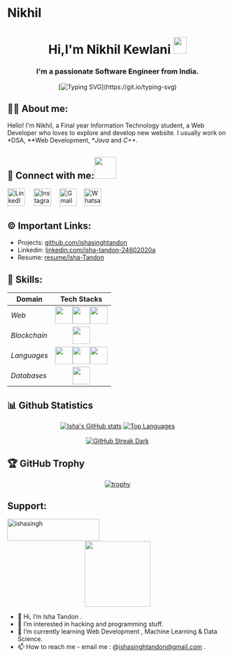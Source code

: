 # Nikhil
<h1 align = "center"> Hi,I'm Nikhil Kewlani <img src="https://raw.githubusercontent.com/MartinHeinz/MartinHeinz/master/wave.gif" width="30px" height="38"></h1>
<h3 align="center">I'm a passionate Software Engineer from India.</h3>
<div align="center">

  [![Typing SVG](https://readme-typing-svg.demolab.com?font=Fira+Code&size=22&pause=200&color=F70000&center=true&vCenter=true&width=470&lines=Hey!+It's+ISHA+TANDON;I'm+a+Software+Developer.;%E2%9D%A4%EF%B8%8F+Data+Analyst+%7C+Web+Developer+%7C+Data+Scientist+%7C+Cpp+Programmer;)](https://git.io/typing-svg)
</div>
  
  
##  🙋‍♂️ About me:
Hello! I'm Nikhil, a Final year Information Technology student, a Web Developer who loves to explore and develop new website.
I usually work on *DSA, **Web Development, **Java* and *C++*.

## 🔗 Connect with me:<a href="https://gifyu.com/image/Zy2f"><img src="https://github.com/milaan9/milaan9/blob/main/Handshake.gif" width="50px"></a>
</h3> 
    <a href="https://www.linkedin.com/in/isha-tandon-24602020a/" target="_blank"><img alt="LinkedIn" width="40px" src="https://cdn-icons-png.flaticon.com/512/3536/3536505.png"></a> &nbsp&nbsp&nbsp
    <a href="https://www.instagram.com/isha.tandon_" target="_blank"><img alt="Instagram" width="40px" src="https://cdn-icons-png.flaticon.com/512/1384/1384063.png"></a> &nbsp&nbsp&nbsp
  <a href="mailto:ishasinghtandon@gmail.com" target="_blank"><img alt="Gmail" width="40px" src="https://cdn-icons-png.flaticon.com/512/5968/5968534.png"></a>&nbsp&nbsp&nbsp
    <a href="https://api.whatsapp.com/send/?phone=%2B917007747868&text&type=phone_number&app_absent=0" target="_blank"><img alt="Whatsapp" width="40px" src="https://cdn-icons-png.flaticon.com/512/5968/5968841.png"></a>   
</p> 


## ©️ Important Links:

- Projects: [github.com/ishasinghtandon](https://github.com/ishasinghtandon)
- Linkedin: [linkedin.com/isha-tandon-24602020a](https://linkedin.com/in/isha-tandon-24602020a)
- Resume: [resume/Isha-Tandon](https://drive.google.com/file/d/1DTJZqqV-57ZT1d7ZotMYYpYnzV9Ux9eI/view?usp=sharing)


## 🚀 Skills:
Domain | Tech Stacks
-------- | :-------:
*Web* | <img src="https://cdn-icons-png.flaticon.com/512/174/174854.png" width="40px"><img src="https://cdn-icons-png.flaticon.com/512/732/732190.png" width="40px"><img src="https://cdn-icons-png.flaticon.com/512/5968/5968292.png" width="40px">
*Blockchain* | <img src="https://cdn-icons-png.flaticon.com/512/4125/4125334.png" width="40px">
*Languages* | <img src="https://upload.wikimedia.org/wikipedia/commons/thumb/1/18/C_Programming_Language.svg/1200px-C_Programming_Language.svg.png" width="40px"><img src="https://cdn-icons-png.flaticon.com/512/5968/5968350.png" width="40px"><img src="https://cdn-icons-png.flaticon.com/512/6132/6132222.png" width="40px">
*Databases* | <img src="https://cdn-icons-png.flaticon.com/512/4726/4726022.png" width="40px">


    
##  📊 Github Statistics

<div align = "center">
  
  [![Isha's GitHub stats](https://github-readme-stats.vercel.app/api?username=ishasinghtandon&theme=radical)](https://github.com/ishasinghtandon/github-readme-stats)
  [![Top Languages](https://github-readme-stats.vercel.app/api/top-langs/?username=himanshu-03&theme=radical&line_height=15)](https://github.com/himashu-03/github-readme-stats)
  <br><br>
  [![GitHub Streak Dark](https://streak-stats.demolab.com?user=himanshu-03&theme=radical)](https://git.io/streak-stats)
</div>          

              
## 🏆 GitHub Trophy
<div align="center">
  
  [![trophy](https://github-profile-trophy.vercel.app/?username=himanshu-03&column=6&theme=radical)](https://github-profile-trophy.vercel.app/?username=himanshu-03&column=6)
</div>
  
## Support:</h3>
<p><a href="https://www.buymeacoffee.com/ishasingh"> <img align="left" src="https://cdn.buymeacoffee.com/buttons/v2/default-yellow.png" height="50" width="210" alt="ishasingh" /></a></p><br><br>
<br>
<div align = "center">

  <img src = "https://komarev.com/ghpvc/?username=himanshu-03&color=red&style=flat-square" width=150px>
</div>

- 👋 Hi, I’m Isha Tandon .
- 👀 I’m interested in hacking and programming stuff.
- 🌱 I’m currently learning Web Development , Machine Learning & Data Science.
- 📫 How to reach me - email me : @ishasinghtandon@gmail.com .
